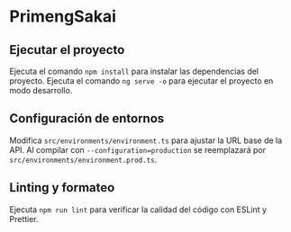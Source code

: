 # PrimengSakai

## Ejecutar el proyecto

Ejecuta el comando `npm install` para instalar las dependencias del proyecto.
Ejecuta el comando `ng serve -o` para ejecutar el proyecto en modo desarrollo.

## Configuración de entornos

Modifica `src/environments/environment.ts` para ajustar la URL base de la API.
Al compilar con `--configuration=production` se reemplazará por
`src/environments/environment.prod.ts`.

## Linting y formateo

Ejecuta `npm run lint` para verificar la calidad del código con ESLint y Prettier.
